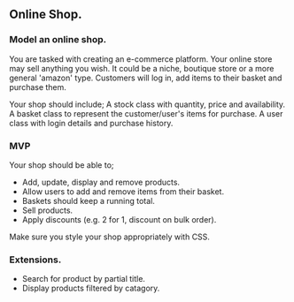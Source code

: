## Online Shop.

### Model an online shop.
You are tasked with creating an e-commerce platform. Your online store may sell anything you wish.
It could be a niche, boutique store or a more general 'amazon' type. 
Customers will log in, add items to their basket and purchase them.

Your shop should include;
A stock class with quantity, price and availability.
A basket class to represent the customer/user's items for purchase.
A user class with login details and purchase history.

### MVP
Your shop should be able to;
- Add, update, display and remove products.
- Allow users to add and remove items from their basket.
- Baskets should keep a running total.
- Sell products.
- Apply discounts (e.g. 2 for 1, discount on bulk order).

Make sure you style your shop appropriately with CSS.

### Extensions.
- Search for product by partial title.
- Display products filtered by catagory.

#
